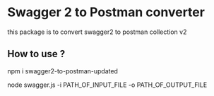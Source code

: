 # Swagger 2 to Postman converter
this package is to convert swagger2 to postman collection v2 
## How to use ?
npm i swagger2-to-postman-updated 

node swagger.js -i  PATH_OF_INPUT_FILE -o PATH_OF_OUTPUT_FILE

